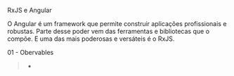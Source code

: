 RxJS e Angular<br/>

O Angular é um framework que permite construir aplicações profissionais e robustas. Parte desse poder vem das ferramentas e bibliotecas que o compõe. E uma das mais poderosas e versáteis é o RxJS.

01 - Obervables<br/>
> - 
